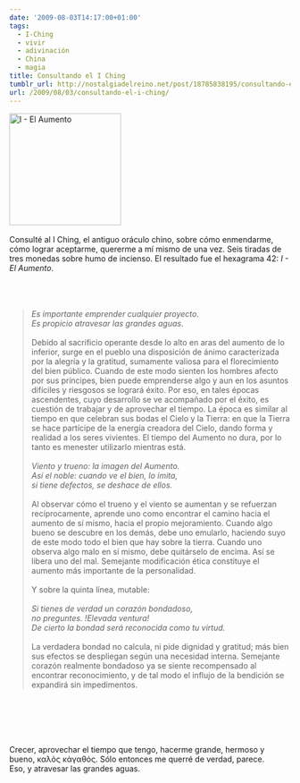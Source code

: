 ```yaml
---
date: '2009-08-03T14:17:00+01:00'
tags:
  - I-Ching
  - vivir
  - adivinación
  - China
  - magia
title: Consultando el I Ching
tumblr_url: http://nostalgiadelreino.net/post/18785838195/consultando-el-i-ching
url: /2009/08/03/consultando-el-i-ching/
---
```


<p><img src="http://nostalgiadelreino.net/blog/wp-content/uploads/2009/08/i_ching_42_i.jpg" alt="I - El Aumento" title="I - El Aumento" width="200" height="200" class="alignleft size-full wp-image-611"/><br/><br/>Consulté al I Ching, el antiguo oráculo chino, sobre cómo enmendarme, cómo lograr aceptarme, quererme a mí mismo de una vez. Seis tiradas de tres monedas sobre humo de incienso. El resultado fue el hexagrama 42: <em>I - El Aumento</em>.<br/><br/><br/><br/></p><blockquote><em>Es importante emprender cualquier proyecto.<br/>Es propicio atravesar las grandes aguas</em>.<br/><br/>Debido al sacrificio operante desde lo alto en aras del aumento de lo inferior, surge en el pueblo una disposición de ánimo caracterizada por la alegría y la gratitud, sumamente valiosa para el florecimiento del bien público. Cuando de este modo sienten los hombres afecto por sus príncipes, bien puede emprenderse algo y aun en los asuntos difíciles y riesgosos se logrará éxito. Por eso, en tales épocas ascendentes, cuyo desarrollo se ve acompañado por el éxito, es cuestión de trabajar y de aprovechar el tiempo. La época es similar al tiempo en que celebran sus bodas el Cielo y la Tierra: en que la Tierra se hace partícipe de la energía creadora del Cielo, dando forma y realidad a los seres vivientes. El tiempo del Aumento no dura, por lo tanto es menester utilizarlo mientras está. <br/><br/><em>Viento y trueno: la imagen del Aumento. <br/>Así el noble: cuando ve el bien, lo imita, <br/>si tiene defectos, se deshace de ellos.</em><br/><br/>Al observar cómo el trueno y el viento se aumentan y se refuerzan recíprocamente, aprende uno como encontrar el camino hacia el aumento de sí mismo, hacia el propio mejoramiento. Cuando algo bueno se descubre en los demás, debe uno emularlo, haciendo suyo de este modo todo el bien que hay sobre la tierra. Cuando uno observa algo malo en sí mismo, debe quitárselo de encima. Así se libera uno del mal. Semejante modificación ética constituye el aumento más importante de la personalidad. <br/><br/>Y sobre la quinta línea, mutable:<br/><br/><em>Si tienes de verdad un corazón bondadoso, <br/>no preguntes. !Elevada ventura! <br/>De cierto la bondad será reconocida como tu virtud.</em><br/><br/>La verdadera bondad no calcula, ni pide dignidad y gratitud; más bien sus efectos se despliegan según una necesidad interna. Semejante corazón realmente bondadoso ya se siente recompensado al encontrar reconocimiento, y de tal modo el influjo de la bendición se expandirá sin impedimentos.</blockquote><br/><br/><br/><br/><br/>Crecer, aprovechar el tiempo que tengo, hacerme grande, hermoso y bueno, καλὸς κἀγαθός. Sólo entonces me querré de verdad, parece.<br/>Eso, y atravesar las grandes aguas.<div class="blogger-post-footer"><img width="1" height="1" src="https://blogger.googleusercontent.com/tracker/1180118427259117074-1599125857976224507?l=nostalgiadelreino.blogspot.com" alt=""/></div>